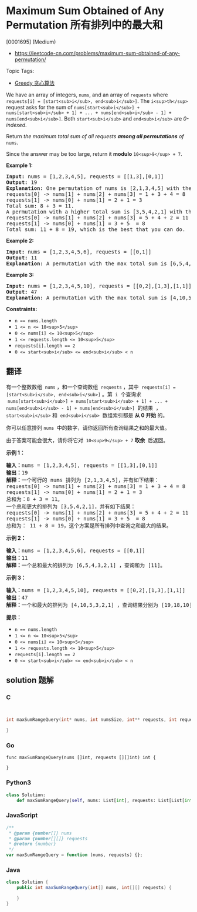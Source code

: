 # Maximum Sum Obtained of Any Permutation 所有排列中的最大和

[0001695] (Medium)

- https://leetcode-cn.com/problems/maximum-sum-obtained-of-any-permutation/

Topic Tags:

- [Greedy 贪心算法](https://leetcode-cn.com/tag/greedy/)

We have an array of integers, `nums`, and an array of `requests` where `requests[i] = [start<sub>i</sub>, end<sub>i</sub>]`. The `i<sup>th</sup>` request asks for the sum of `nums[start<sub>i</sub>] + nums[start<sub>i</sub> + 1] + ... + nums[end<sub>i</sub> - 1] + nums[end<sub>i</sub>]`. Both `start<sub>i</sub>` and `end<sub>i</sub>` are _0-indexed_.

Return _the maximum total sum of all requests **among all permutations** of_ `nums`.

Since the answer may be too large, return it **modulo** `10<sup>9</sup> + 7`.

**Example 1:**

<pre><strong>Input:</strong> nums = [1,2,3,4,5], requests = [[1,3],[0,1]]
<strong>Output:</strong> 19
<strong>Explanation:</strong> One permutation of nums is [2,1,3,4,5] with the following result: 
requests[0] -&gt; nums[1] + nums[2] + nums[3] = 1 + 3 + 4 = 8
requests[1] -&gt; nums[0] + nums[1] = 2 + 1 = 3
Total sum: 8 + 3 = 11.
A permutation with a higher total sum is [3,5,4,2,1] with the following result:
requests[0] -&gt; nums[1] + nums[2] + nums[3] = 5 + 4 + 2 = 11
requests[1] -&gt; nums[0] + nums[1] = 3 + 5  = 8
Total sum: 11 + 8 = 19, which is the best that you can do.
</pre>

**Example 2:**

<pre><strong>Input:</strong> nums = [1,2,3,4,5,6], requests = [[0,1]]
<strong>Output:</strong> 11
<strong>Explanation:</strong> A permutation with the max total sum is [6,5,4,3,2,1] with request sums [11].</pre>

**Example 3:**

<pre><strong>Input:</strong> nums = [1,2,3,4,5,10], requests = [[0,2],[1,3],[1,1]]
<strong>Output:</strong> 47
<strong>Explanation:</strong> A permutation with the max total sum is [4,10,5,3,2,1] with request sums [19,18,10].</pre>

**Constraints:**

- `n == nums.length`
- `1 <= n <= 10<sup>5</sup>`
- `0 <= nums[i] <= 10<sup>5</sup>`
- `1 <= requests.length <= 10<sup>5</sup>`
- `requests[i].length == 2`
- `0 <= start<sub>i</sub> <= end<sub>i</sub> < n`

## 翻译

有一个整数数组  `nums` ，和一个查询数组  `requests` ，其中  `requests[i] = [start<sub>i</sub>, end<sub>i</sub>]` 。第  `i`  个查询求  `nums[start<sub>i</sub>] + nums[start<sub>i</sub> + 1] + ... + nums[end<sub>i</sub> - 1] + nums[end<sub>i</sub>]`  的结果  ，`start<sub>i</sub>` 和  `end<sub>i</sub>`  数组索引都是 **从 0 开始** 的。

你可以任意排列 `nums`  中的数字，请你返回所有查询结果之和的最大值。

由于答案可能会很大，请你将它对  `10<sup>9</sup> + 7` **取余**  后返回。

**示例 1：**

<pre><strong>输入：</strong>nums = [1,2,3,4,5], requests = [[1,3],[0,1]]
<strong>输出：</strong>19
<strong>解释：</strong>一个可行的 nums 排列为 [2,1,3,4,5]，并有如下结果：
requests[0] -&gt; nums[1] + nums[2] + nums[3] = 1 + 3 + 4 = 8
requests[1] -&gt; nums[0] + nums[1] = 2 + 1 = 3
总和为：8 + 3 = 11。
一个总和更大的排列为 [3,5,4,2,1]，并有如下结果：
requests[0] -&gt; nums[1] + nums[2] + nums[3] = 5 + 4 + 2 = 11
requests[1] -&gt; nums[0] + nums[1] = 3 + 5  = 8
总和为： 11 + 8 = 19，这个方案是所有排列中查询之和最大的结果。
</pre>

**示例 2：**

<pre><strong>输入：</strong>nums = [1,2,3,4,5,6], requests = [[0,1]]
<strong>输出：</strong>11
<strong>解释：</strong>一个总和最大的排列为 [6,5,4,3,2,1] ，查询和为 [11]。</pre>

**示例 3：**

<pre><strong>输入：</strong>nums = [1,2,3,4,5,10], requests = [[0,2],[1,3],[1,1]]
<strong>输出：</strong>47
<strong>解释：</strong>一个和最大的排列为 [4,10,5,3,2,1] ，查询结果分别为 [19,18,10]。</pre>

**提示：**

- `n == nums.length`
- `1 <= n <= 10<sup>5</sup>`
- `0 <= nums[i] <= 10<sup>5</sup>`
- `1 <= requests.length <= 10<sup>5</sup>`
- `requests[i].length == 2`
- `0 <= start<sub>i</sub> <= end<sub>i</sub> < n`

## solution 题解

### C

```c


int maxSumRangeQuery(int* nums, int numsSize, int** requests, int requestsSize, int* requestsColSize){

}
```

### Go

```golang
func maxSumRangeQuery(nums []int, requests [][]int) int {

}
```

### Python3

```python
class Solution:
    def maxSumRangeQuery(self, nums: List[int], requests: List[List[int]]) -> int:
```

### JavaScript

```javascript
/**
 * @param {number[]} nums
 * @param {number[][]} requests
 * @return {number}
 */
var maxSumRangeQuery = function (nums, requests) {};
```

### Java

```java
class Solution {
    public int maxSumRangeQuery(int[] nums, int[][] requests) {

    }
}
```
